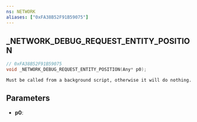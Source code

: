 ```yaml
---
ns: NETWORK
aliases: ["0xFA38B52F91B59075"]
---
```

## _NETWORK_DEBUG_REQUEST_ENTITY_POSITION

```c
// 0xFA38B52F91B59075
void _NETWORK_DEBUG_REQUEST_ENTITY_POSITION(Any* p0);
```

```
Must be called from a background script, otherwise it will do nothing.
```

## Parameters
* **p0**:
